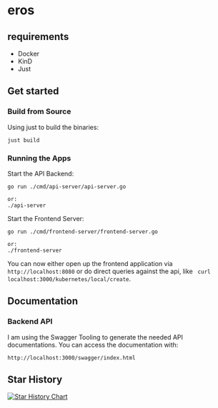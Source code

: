 # eros

## requirements
* Docker
* KinD
* Just

## Get started

### Build from Source

Using just to build the binaries:
```shell
just build
```

### Running the Apps
Start the API Backend:
```shell
go run ./cmd/api-server/api-server.go

or:
./api-server
```

Start the Frontend Server:
```shell
go run ./cmd/frontend-server/frontend-server.go

or:
./frontend-server
```
You can now either open up the frontend application via `http://localhost:8080`
or do direct queries against the api, like ` curl localhost:3000/kubernetes/local/create`.

## Documentation
### Backend API
I am using the Swagger Tooling to generate the needed API documentations.
You can access the documentation with:
```shell
http://localhost:3000/swagger/index.html
```

## Star History

[![Star History Chart](https://api.star-history.com/svg?repos=PatrickLaabs/eros&type=Date)](https://star-history.com/#PatrickLaabs/eros&Date)